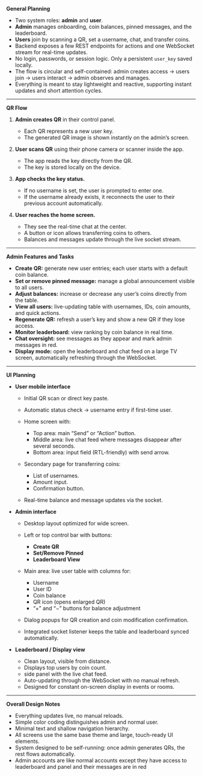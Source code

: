 **General Planning**

* Two system roles: **admin** and **user**.
* **Admin** manages onboarding, coin balances, pinned messages, and the leaderboard.
* **Users** join by scanning a QR, set a username, chat, and transfer coins.
* Backend exposes a few REST endpoints for actions and one WebSocket stream for real-time updates.
* No login, passwords, or session logic. Only a persistent `user_key` saved locally.
* The flow is circular and self-contained: admin creates access → users join → users interact → admin observes and manages.
* Everything is meant to stay lightweight and reactive, supporting instant updates and short attention cycles.

---

**QR Flow**

1. **Admin creates QR** in their control panel.

   * Each QR represents a new user key.
   * The generated QR image is shown instantly on the admin’s screen.

2. **User scans QR** using their phone camera or scanner inside the app.

   * The app reads the key directly from the QR.
   * The key is stored locally on the device.

3. **App checks the key status.**

   * If no username is set, the user is prompted to enter one.
   * If the username already exists, it reconnects the user to their previous account automatically.

4. **User reaches the home screen.**

   * They see the real-time chat at the center.
   * A button or icon allows transferring coins to others.
   * Balances and messages update through the live socket stream.

---

**Admin Features and Tasks**

* **Create QR:** generate new user entries; each user starts with a default coin balance.
* **Set or remove pinned message:** manage a global announcement visible to all users.
* **Adjust balances:** increase or decrease any user’s coins directly from the table.
* **View all users:** live-updating table with usernames, IDs, coin amounts, and quick actions.
* **Regenerate QR:** refresh a user’s key and show a new QR if they lose access.
* **Monitor leaderboard:** view ranking by coin balance in real time.
* **Chat oversight:** see messages as they appear and mark admin messages in red.
* **Display mode:** open the leaderboard and chat feed on a large TV screen, automatically refreshing through the WebSocket.

---

**UI Planning**

* **User mobile interface**

  * Initial QR scan or direct key paste.
  * Automatic status check → username entry if first-time user.
  * Home screen with:

    * Top area: main “Send” or “Action” button.
    * Middle area: live chat feed where messages disappear after several seconds.
    * Bottom area: input field (RTL-friendly) with send arrow.
  * Secondary page for transferring coins:

    * List of usernames.
    * Amount input.
    * Confirmation button.
  * Real-time balance and message updates via the socket.

* **Admin interface**

  * Desktop layout optimized for wide screen.
  * Left or top control bar with buttons:

    * **Create QR**
    * **Set/Remove Pinned**
    * **Leaderboard View**
  * Main area: live user table with columns for:

    * Username
    * User ID
    * Coin balance
    * QR icon (opens enlarged QR)
    * “+” and “−” buttons for balance adjustment
  * Dialog popups for QR creation and coin modification confirmation.
  * Integrated socket listener keeps the table and leaderboard synced automatically.

* **Leaderboard / Display view**

  * Clean layout, visible from distance.
  * Displays top users by coin count.
  * side panel with the live chat feed.
  * Auto-updating through the WebSocket with no manual refresh.
  * Designed for constant on-screen display in events or rooms.

---

**Overall Design Notes**

* Everything updates live, no manual reloads.
* Simple color coding distinguishes admin and normal user.
* Minimal text and shallow navigation hierarchy.
* All screens use the same base theme and large, touch-ready UI elements.
* System designed to be self-running: once admin generates QRs, the rest flows automatically.
* Admin accounts are like normal accounts except they have access to leaderboard and panel and their messages are in red